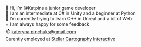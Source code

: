 👋 Hi, I’m @Katpins a junior game developer<br/>
:turtle: I am an intermediate at C# in Unity and a beginner at Python<br/>
🌱 I’m currently trying to learn C++ in Unreal and a bit of Web<br/>
:star: I am always happy for some feedback<br/>
:mailbox: kateryna.pinchuks@gmail.com<br/>
Curently employed at [Stellar Cartography Interactive](http://www.stellarcartography.online/)
<!---
Katpins/Katpins is a ✨ special ✨ repository because its `README.md` (this file) appears on your GitHub profile.
You can click the Preview link to take a look at your changes.
--->
